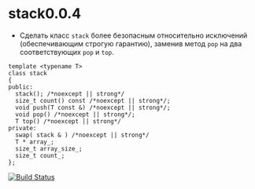 # stack0.0.4

- Сделать класс `stack` более безопасным относительно исключений (обеспечивающим строгую гарантию), заменив метод `pop` на два соответствующих `pop` и `top`.
```
template <typename T>
class stack
{
public:
  stack(); /*noexcept || strong*/
  size_t count() const /*noexcept || strong*/;
  void push(T const &) /*noexcept || strong*/;
  void pop() /*noexcept || strong*/;
  T top() /*noexcept || strong*/
private:
  swap( stack & ) /*noexcept || strong*/
  T * array_;
  size_t array_size_;
  size_t count_;
};
```
[![Build Status](https://travis-ci.org/zhanchi5/stack0.0.4.svg?branch=master)](https://travis-ci.org/zhanchi5/stack0.0.4)
